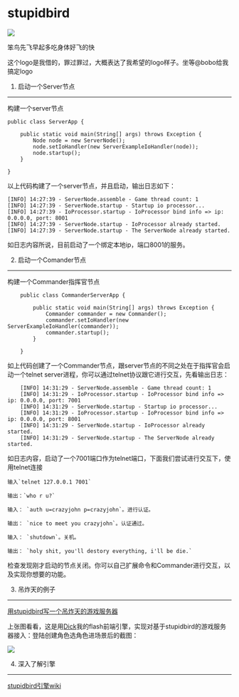 # stupidbird

![](http://i.imgur.com/T6rMWW8.jpg)

笨鸟先飞早起多吃身体好飞的快

这个logo是我借的，罪过罪过，大概表达了我希望的logo样子。坐等@bobo给我搞定logo

1. 启动一个Server节点
----------
 构建一个server节点

	public class ServerApp {
	
		public static void main(String[] args) throws Exception {
			Node node = new ServerNode();
			node.setIoHandler(new ServerExampleIoHandler(node));
			node.startup();
		}
	
	}

以上代码构建了一个server节点，并且启动，输出日志如下：

	[INFO] 14:27:39 - ServerNode.assemble - Game thread count: 1
	[INFO] 14:27:39 - ServerNode.startup - Startup io processor...
	[INFO] 14:27:39 - IoProcessor.startup - IoProcessor bind info => ip: 0.0.0.0, port: 8001
	[INFO] 14:27:39 - ServerNode.startup - IoProcessor already started.
	[INFO] 14:27:39 - ServerNode.startup - The ServerNode already started.

如日志内容所说，目前启动了一个绑定本地ip，端口8001的服务。

2. 启动一个Comander节点
----------
构建一个Commander指挥官节点

		public class CommanderServerApp {
		
			public static void main(String[] args) throws Exception {
				Commander commander = new Commander();
				commander.setIoHandler(new ServerExampleIoHandler(commander));
				commander.startup();
			}
		
		}

如上代码创建了一个Commander节点，跟server节点的不同之处在于指挥官会启动一个telnet server进程，你可以通过telnet协议跟它进行交互，先看输出日志：

		[INFO] 14:31:29 - ServerNode.assemble - Game thread count: 1
		[INFO] 14:31:29 - IoProcessor.startup - IoProcessor bind info => ip: 0.0.0.0, port: 7001
		[INFO] 14:31:29 - ServerNode.startup - Startup io processor...
		[INFO] 14:31:29 - IoProcessor.startup - IoProcessor bind info => ip: 0.0.0.0, port: 8001
		[INFO] 14:31:29 - ServerNode.startup - IoProcessor already started.
		[INFO] 14:31:29 - ServerNode.startup - The ServerNode already started.

如日志内容，启动了一个7001端口作为telnet端口，下面我们尝试进行交互下，使用telnet连接

	输入`telnet 127.0.0.1 7001`

	输出：`who r u?`

	输入： `auth u=crazyjohn p=crazyjohn`。进行认证。
	
	输出： `nice to meet you crazyjohn`。认证通过。

	输入： `shutdown`。关机。

	输出： `holy shit, you'll destory everything, i'll be die.`

检查发现刚才启动的节点关闭。你可以自己扩展命令和Commander进行交互，以及实现你想要的功能。

	

3. 吊炸天的例子
----------
[用stupidbird写一个吊炸天的游戏服务器](https://github.com/crazyjohn/stupidbird/wiki/GameServer)

上张图看看，这是用[Dick](https://github.com/crazyjohn/Dick)我的flash前端引擎，实现对基于stupidbird的游戏服务器接入：登陆创建角色选角色进场景后的截图：

![](http://i.imgur.com/BnUuARR.jpg)


4. 深入了解引擎
----------
[stupidbird引擎wiki](https://github.com/crazyjohn/stupidbird/wiki)
